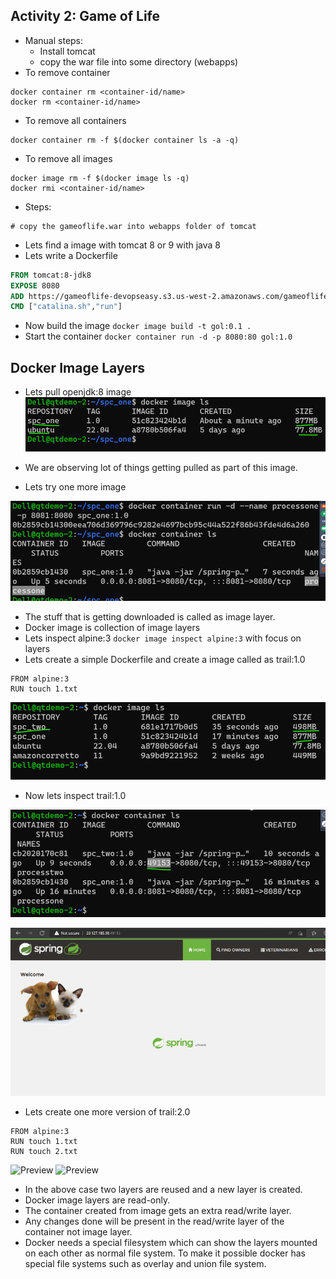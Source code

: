 ## Activity 2: Game of Life
* Manual steps:
    * Install tomcat
    * copy the war file into some directory (webapps)
* To remove container

```
docker container rm <container-id/name>
docker rm <container-id/name>
```

* To remove all containers

```
docker container rm -f $(docker container ls -a -q)
```

* To remove all images

```
docker image rm -f $(docker image ls -q)
docker rmi <container-id/name>
```
* Steps:

```
# copy the gameoflife.war into webapps folder of tomcat
```

* Lets find a image with tomcat 8 or 9 with java 8
* Lets write a Dockerfile

```Dockerfile
FROM tomcat:8-jdk8
EXPOSE 8080
ADD https://gameoflife-devopseasy.s3.us-west-2.amazonaws.com/gameoflife.war /usr/local/tomcat/webapps/gameoflife.war
CMD ["catalina.sh","run"]
```
* Now build the image ``` docker image build -t gol:0.1 . ```
* Start the container  ``` docker container run -d -p 8080:80 gol:1.0 ```

## Docker Image Layers
* Lets pull openjdk:8 image
![Preview](./Images/docker15.png)

* We are observing lot of things getting pulled as part of this image.
* Lets try one more image

![Preview](./Images/docker16.png)

* The stuff that is getting downloaded is called as image layer.
* Docker image is collection of image layers
* Lets inspect alpine:3 ``` docker image inspect alpine:3 ``` with focus on layers
* Lets create a simple Dockerfile and create a image called as trail:1.0

```
FROM alpine:3
RUN touch 1.txt 
```
![Preview](./Images/docker17.png)

* Now lets inspect trail:1.0

![Preview](./Images/docker18.png)

![Preview](./Images/docker19.png)

* Lets create one more version of trail:2.0

```
FROM alpine:3
RUN touch 1.txt
RUN touch 2.txt
```
![Preview](./Images/docker20.png)
![Preview](./Images/docker21.png)

* In the above case two layers are reused and a new layer is created.
* Docker image layers are read-only.
* The container created from image gets an extra read/write layer.
* Any changes done will be present in the read/write layer of the container not image layer.
* Docker needs a special filesystem which can show the layers mounted on each other as normal file system. To make it possible docker has special file systems such as overlay and union file system.
